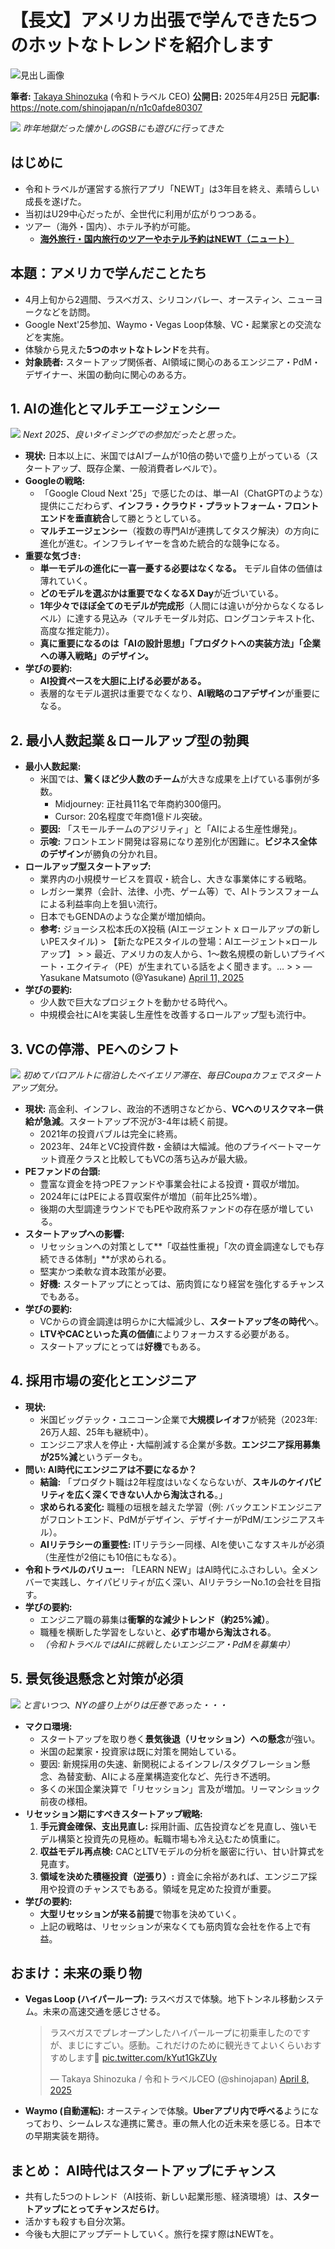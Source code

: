 # 【長文】アメリカ出張で学んできた5つのホットなトレンドを紹介します

![見出し画像](https://assets.st-note.com/production/uploads/images/185486987/rectangle_large_type_2_2e14220d55170d9bd979a1f2475f313e.png?width=1200)

**筆者:** [Takaya Shinozuka](/shinojapan) (令和トラベル CEO)
**公開日:** 2025年4月25日
**元記事:** <https://note.com/shinojapan/n/n1c0afde80307>

![](https://assets.st-note.com/img/1745539405-vINUOCgyQh8saK7wbHnrAS3l.jpg?width=1200)
*昨年地獄だった懐かしのGSBにも遊びに行ってきた*

## はじめに

* 令和トラベルが運営する旅行アプリ「NEWT」は3年目を終え、素晴らしい成長を遂げた。
* 当初はU29中心だったが、全世代に利用が広がりつつある。
* ツアー（海外・国内）、ホテル予約が可能。
  * [**海外旅行・国内旅行のツアーやホテル予約はNEWT（ニュート）**](https://newt.net/)

## 本題：アメリカで学んだことたち

* 4月上旬から2週間、ラスベガス、シリコンバレー、オースティン、ニューヨークなどを訪問。
* Google Next'25参加、Waymo・Vegas Loop体験、VC・起業家との交流などを実施。
* 体験から見えた**5つのホットなトレンド**を共有。
* **対象読者:** スタートアップ関係者、AI領域に関心のあるエンジニア・PdM・デザイナー、米国の動向に関心のある方。

## 1. AIの進化とマルチエージェンシー

![](https://assets.st-note.com/img/1745539543-OeqJzEMktN21Aybo6GwT3PBi.jpg?width=1200)
*Next 2025、良いタイミングでの参加だったと思った。*

* **現状:** 日本以上に、米国ではAIブームが10倍の勢いで盛り上がっている（スタートアップ、既存企業、一般消費者レベルで）。
* **Googleの戦略:**
  * 「Google Cloud Next '25」で感じたのは、単一AI（ChatGPTのような）提供にこだわらず、**インフラ・クラウド・プラットフォーム・フロントエンドを垂直統合**して勝とうとしている。
  * **マルチエージェンシー**（複数の専門AIが連携してタスク解決）の方向に進化が進む。インフラレイヤーを含めた統合的な競争になる。
* **重要な気づき:**
  * **単一モデルの進化に一喜一憂する必要はなくなる。** モデル自体の価値は薄れていく。
  * **どのモデルを選ぶかは重要でなくなるX Day**が近づいている。
  * **1年少々でほぼ全てのモデルが完成形**（人間には違いが分からなくなるレベル）に達する見込み（マルチモーダル対応、ロングコンテキスト化、高度な推定能力）。
  * **真に重要になるのは「AIの設計思想」「プロダクトへの実装方法」「企業への導入戦略」のデザイン。**
* **学びの要約:**
  * **AI投資ペースを大胆に上げる必要がある。**
  * 表層的なモデル選択は重要でなくなり、**AI戦略のコアデザイン**が重要になる。

## 2. 最小人数起業＆ロールアップ型の勃興

* **最小人数起業:**
  * 米国では、**驚くほど少人数のチーム**が大きな成果を上げている事例が多数。
    * Midjourney: 正社員11名で年商約300億円。
    * Cursor: 20名程度で年商1億ドル突破。
  * **要因:** 「スモールチームのアジリティ」と「AIによる生産性爆発」。
  * **示唆:** フロントエンド開発は容易になり差別化が困難に。**ビジネス全体のデザイン**が勝負の分かれ目。
* **ロールアップ型スタートアップ:**
  * 業界内の小規模サービスを買収・統合し、大きな事業体にする戦略。
  * レガシー業界（会計、法律、小売、ゲーム等）で、AIトランスフォームによる利益率向上を狙い流行。
  * 日本でもGENDAのような企業が増加傾向。
  * **参考:** ジョーシス松本氏のX投稿 (AIエージェント x ロールアップの新しいPEスタイル)
        > 【新たなPEスタイルの登場：AIエージェント×ロールアップ】
        >
        > 最近、アメリカの友人から、1〜数名規模の新しいプライベート・エクイティ（PE）が生まれている話をよく聞きます。…
        >
        > — Yasukane Matsumoto (@Yasukane) [April 11, 2025](https://twitter.com/Yasukane/status/1910616478069776450?ref_src=twsrc%5Etfw)
* **学びの要約:**
  * 少人数で巨大なプロジェクトを動かせる時代へ。
  * 中規模会社にAIを実装し生産性を改善するロールアップ型も流行中。

## 3. VCの停滞、PEへのシフト

![](https://assets.st-note.com/img/1745539682-yQAFMLEKlWSa2zhI03sfVZBp.jpg?width=1200)
*初めてパロアルトに宿泊したベイエリア滞在、毎日Coupaカフェでスタートアップ気分。*

* **現状:** 高金利、インフレ、政治的不透明さなどから、**VCへのリスクマネー供給が急減**。スタートアップ不況が3-4年は続く前提。
  * 2021年の投資バブルは完全に終焉。
  * 2023年、24年とVC投資件数・金額は大幅減。他のプライベートマーケット資産クラスと比較してもVCの落ち込みが最大級。
* **PEファンドの台頭:**
  * 豊富な資金を持つPEファンドや事業会社による投資・買収が増加。
  * 2024年にはPEによる買収案件が増加（前年比25%増）。
  * 後期の大型調達ラウンドでもPEや政府系ファンドの存在感が増している。
* **スタートアップへの影響:**
  * リセッションへの対策として**「収益性重視」「次の資金調達なしでも存続できる体制」**が求められる。
  * 堅実かつ柔軟な資本政策が必要。
  * **好機:** スタートアップにとっては、筋肉質になり経営を強化するチャンスでもある。
* **学びの要約:**
  * VCからの資金調達は明らかに大幅減少し、**スタートアップ冬の時代**へ。
  * **LTVやCACといった真の価値**によりフォーカスする必要がある。
  * スタートアップにとっては**好機**でもある。

## 4. 採用市場の変化とエンジニア

* **現状:**
  * 米国ビッグテック・ユニコーン企業で**大規模レイオフ**が続発（2023年: 26万人超、25年も継続中）。
  * エンジニア求人を停止・大幅削減する企業が多数。**エンジニア採用募集が25%減**というデータも。
* **問い: AI時代にエンジニアは不要になるか？**
  * **結論:** 「プロダクト職は2年程度はいなくならないが、**スキルのケイパビリティを広く深くできない人から淘汰される**。」
  * **求められる変化:** 職種の垣根を越えた学習（例: バックエンドエンジニアがフロントエンド、PdMがデザイン、デザイナーがPdM/エンジニアスキル）。
  * **AIリテラシーの重要性:** ITリテラシー同様、AIを使いこなすスキルが必須（生産性が2倍にも10倍にもなる）。
* **令和トラベルのバリュー:** 「LEARN NEW」はAI時代にふさわしい。全メンバーで実践し、ケイパビリティが広く深い、AIリテラシーNo.1の会社を目指す。
* **学びの要約:**
  * エンジニア職の募集は**衝撃的な減少トレンド（約25%減）**。
  * 職種を横断した学習をしないと、**必ず市場から淘汰される**。
  * *（令和トラベルではAIに挑戦したいエンジニア・PdMを募集中）*

## 5. 景気後退懸念と対策が必須

![](https://assets.st-note.com/img/1745539786-R3XN7aOyst8jk9WhSgbJGqC0.jpg?width=1200)
*と言いつつ、NYの盛り上がりは圧巻であった・・・*

* **マクロ環境:**
  * スタートアップを取り巻く**景気後退（リセッション）への懸念**が強い。
  * 米国の起業家・投資家は既に対策を開始している。
  * 要因: 新規採用の失速、新関税によるインフレ/スタグフレーション懸念、為替変動、AIによる産業構造変化など、先行き不透明。
  * 多くの米国企業決算で「リセッション」言及が増加。リーマンショック前夜の様相。
* **リセッション期にすべきスタートアップ戦略:**
    1. **手元資金確保、支出見直し:** 採用計画、広告投資などを見直し、強いモデル構築と投資先の見極め。転職市場も冷え込むため慎重に。
    2. **収益モデル再点検:** CACとLTVモデルの分析を厳密に行い、甘い計算式を見直す。
    3. **領域を決めた積極投資（逆張り）:** 資金に余裕があれば、エンジニア採用や投資のチャンスでもある。領域を見定めた投資が重要。
* **学びの要約:**
  * **大型リセッションが来る前提**で物事を決めていく。
  * 上記の戦略は、リセッションが来なくても筋肉質な会社を作る上で有益。

## おまけ：未来の乗り物

* **Vegas Loop (ハイパーループ):** ラスベガスで体験。地下トンネル移動システム。未来の高速交通を感じさせる。
    > ラスベガスでプレオープンしたハイパーループに初乗車したのですが、まじにすごい。感動。これだけのために観光きてよいくらいおすすめします🚙 [pic.twitter.com/kYut1GkZUy](https://t.co/kYut1GkZUy)
    >
    > — Takaya Shinozuka / 令和トラベルCEO (@shinojapan) [April 8, 2025](https://twitter.com/shinojapan/status/1909698953936781521?ref_src=twsrc%5Etfw)
* **Waymo (自動運転):** オースティンで体験。**Uberアプリ内で呼べる**ようになっており、シームレスな連携に驚き。車の無人化の近未来を感じる。日本での早期実装を期待。

## まとめ： AI時代はスタートアップにチャンス

* 共有した5つのトレンド（AI技術、新しい起業形態、経済環境）は、**スタートアップにとってチャンスだらけ**。
* 活かすも殺すも自分次第。
* 今後も大胆にアップデートしていく。旅行を探す際はNEWTを。
